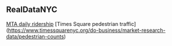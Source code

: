 ## RealDataNYC
[MTA daily ridership](https://new.mta.info./coronavirus/ridership)
[Times Square pedestrian traffic] (https://www.timessquarenyc.org/do-business/market-research-data/pedestrian-counts)
